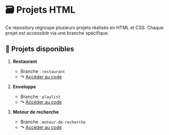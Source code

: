 # 🗃️ Projets HTML

Ce repository regroupe plusieurs projets réalisés en HTML et CSS.
Chaque projet est accessible via une branche spécifique.

## 🚀 Projets disponibles

1. **Restaurant**
   - Branche : `restaurant`
   - ↷ [Accéder au code](https://github.com/DevJoanaBureth/Projets-HTML/tree/restaurant)

2. **Enveloppe**
   - Branche : `playlist`
   - ↷ [Accéder au code](https://github.com/DevJoanaBureth/Projets-HTML/tree/playlist)

3. **Moteur de recherche**
   - Branche : `moteur-de-recherche`
   - ↷ [Accéder au code](https://github.com/DevJoanaBureth/Projets-HTML/tree/moteur-de-recherche)
